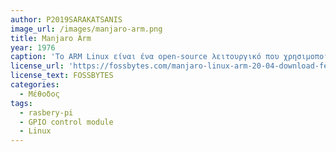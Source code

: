 ```yaml
---
author: P2019SARAKATSANIS   
image_url: /images/manjaro-arm.png
title: Manjaro Arm
year: 1976
caption: 'Το ARM Linux είναι ένα open-source λειτουργικό που χρησιμοποιούν αμέτρητες μικροσυσκευές όπως το raspbery pi. Είναι εξαιρετικά προσαρμόσιμο, εύκολο στην κατανόηση του και αποτελεσματικό, καθιστώντας το ιδανική επιλογή για πολλές συσκευές που απαιτούν χαμηλή κατανάλωση ενέργειας και υψηλή απόδοση.'
license_url: 'https://fossbytes.com/manjaro-linux-arm-20-04-download-features/'
license_text: FOSSBYTES
categories:
  - Μέθοδος
tags:
  - rasbery-pi
  - GPIO control module
  - Linux
---
```

